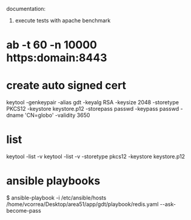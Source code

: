 
documentation:

1. execute tests with apache benchmark
# ab  -t 60 -n 10000 https:domain:8443     

# create auto signed cert
keytool -genkeypair -alias gdt -keyalg RSA -keysize 2048 -storetype PKCS12 -keystore keystore.p12 -storepass passwd -keypass passwd -dname 'CN=globo' -validity 3650
# list
keytool -list -v
keytool -list -v -storetype pkcs12 -keystore keystore.p12


# ansible playbooks
 $ ansible-playbook -i /etc/ansible/hosts  /home/vcorrea/Desktop/area51/app/gdt/playbook/redis.yaml  --ask-become-pass
